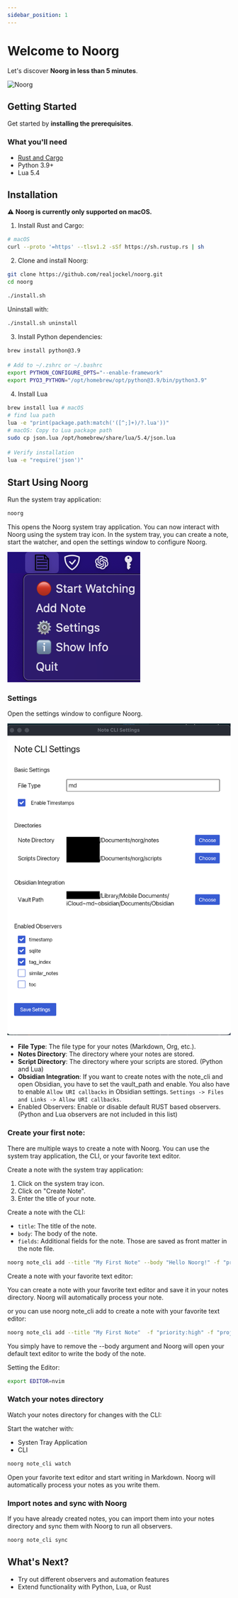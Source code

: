 ```yaml
---
sidebar_position: 1
---
```


# Welcome to Noorg

Let's discover **Noorg in less than 5 minutes**.

![Noorg](./img/noorg-watcher.gif)

## Getting Started

Get started by **installing the prerequisites**.

### What you'll need

- [Rust and Cargo](https://rustup.rs/)
- Python 3.9+
- Lua 5.4

## Installation

:warning: **Noorg is currently only supported on macOS.**

1. Install Rust and Cargo:
```bash
# macOS
curl --proto '=https' --tlsv1.2 -sSf https://sh.rustup.rs | sh
```

2. Clone and install Noorg:
```bash
git clone https://github.com/realjockel/noorg.git
cd noorg
```

```bash
./install.sh
```
Uninstall with:

```bash
./install.sh uninstall
```
3. Install Python dependencies:
```bash 
brew install python@3.9

# Add to ~/.zshrc or ~/.bashrc
export PYTHON_CONFIGURE_OPTS="--enable-framework"
export PYO3_PYTHON="/opt/homebrew/opt/python@3.9/bin/python3.9"
```
4. Install Lua

```bash
brew install lua # macOS
# find lua path
lua -e "print(package.path:match('([^;]+)/?.lua'))"
# macOS: Copy to Lua package path
sudo cp json.lua /opt/homebrew/share/lua/5.4/json.lua

# Verify installation
lua -e "require('json')"
```

## Start Using Noorg

Run the system tray application:

```bash
noorg
```
This opens the Noorg system tray application. You can now interact with Noorg using the system tray icon. In the system tray, you can create a note, start the watcher, and open the settings window to configure Noorg.

![Noorg System Tray](./img//systemtray.png)
### Settings
Open the settings window to configure Noorg.

![Noorg Settings](./img/settings.png)
- **File Type**: The file type for your notes (Markdown, Org, etc.).
- **Notes Directory**: The directory where your notes are stored.
- **Script Directory**: The directory where your scripts are stored. (Python and Lua)
- **Obsidian Integration**: If you want to create notes with the note_cli and open Obsidian, you have to set the vault_path and enable. You also have to enable `Allow URI callbacks` in Obsidian settings. `Settings -> Files and Links -> Allow URI callbacks`.
- Enabled Observers: Enable or disable default RUST based observers. (Python and Lua observers are not included in this list)


### Create your first note:
There are multiple ways to create a note with Noorg. You can use the system tray application, the CLI, or your favorite text editor.

Create a note with the system tray application:
1. Click on the system tray icon.
2. Click on "Create Note".
3. Enter the title of your note.

Create a note with the CLI:

- `title`: The title of the note.
- `body`: The body of the note.
- `fields`: Additional fields for the note. Those are saved as front matter in the note file.


```bash
noorg note_cli add --title "My First Note" --body "Hello Noorg!" -f "priority:high" -f "project:X"
```

Create a note with your favorite text editor:

You can create a note with your favorite text editor and save it in your notes directory. Noorg will automatically process your note.

or you can use noorg note_cli add to create a note with your favorite text editor:
```bash
noorg note_cli add --title "My First Note"  -f "priority:high" -f "project:X"
```

You simply have to remove the --body argument and Noorg will open your default text editor to write the body of the note.

Setting the Editor:
```bash
export EDITOR=nvim
```

### Watch your notes directory

Watch your notes directory for changes with the CLI:

Start the watcher with:
- Systen Tray Application
- CLI

```bash
noorg note_cli watch
```


Open your favorite text editor and start writing in Markdown. Noorg will automatically process your notes as you write them.

### Import  notes and sync with Noorg

If you have already created notes, you can import them into your notes directory and sync them with Noorg to run all observers.

```bash
noorg note_cli sync
```

## What's Next?

- Try out different observers and automation features
- Extend functionality with Python, Lua, or Rust
